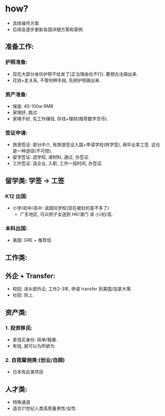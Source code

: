 
# how?


- 具体操作方案
- 后续会逐步更新各国详细方案和案例.

## 准备工作:

### 护照准备: 

- 现在大部分省份护照不给发了(正当理由也不行). 要想办法搞出来.
- 花钱+走关系, 不管何种手段, 先把护照搞出来.  

### 资产准备: 

- 保底: 40-100w RMB
- 家境好, 跳过.
- 家境不好, 先工作赚钱, 存钱+理财(推荐数字货币).



### 签证申请: 

- 旅游签证: 部分中介, 有旅游签证入国+申请学校(转学签), 再毕业拿工签. 这也是一种途径(不可控).
- 留学签证: 选学校, 递材料, 通过, 办签证.
- 工作签证: 选企业, 入职, 工作一段时间, 办签证.



## 留学类: 学签 -> 工签


### K12 出国: 

- 小学/初中/高中: 读国际学校(现在被封的差不多了)
    - 广东地区, 可以把子女送到 HK/澳门 读 小/初/高.



### 本科出国:

- 美国: GRE + 推荐信.



## 工作类: 


## 外企 + Transfer:

- 校招: 进头部外企, 工作2-3年, 申请 transfer 到美国/加拿大等.
- 社招: 同上.

## 资产类:


### 1. 投资移民:

- 拿钱买身份: 简单/粗暴.
- 有钱, 就可以为所欲为.


### 2. 自我雇佣类:(创业/自顾)

- 日本有此类项目


## 人才类: 


- 特殊通道
- 适合21世纪人类高质量男性/女性.





